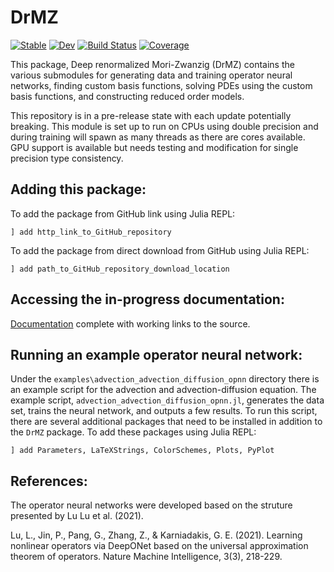# DrMZ

[![Stable](https://img.shields.io/badge/docs-stable-blue.svg)](https://brekmeuris.github.io/DrMZ.jl/stable)
[![Dev](https://img.shields.io/badge/docs-dev-blue.svg)](https://brekmeuris.github.io/DrMZ.jl/dev)
[![Build Status](https://github.com/brekmeuris/DrMZ.jl/workflows/CI/badge.svg)](https://github.com/brekmeuris/DrMZ.jl/actions)
[![Coverage](https://codecov.io/gh/brekmeuris/DrMZ.jl/branch/master/graph/badge.svg)](https://codecov.io/gh/brekmeuris/DrMZ.jl)


This package, Deep renormalized Mori-Zwanzig (DrMZ) contains the various submodules for generating data and training operator neural networks, finding custom basis functions, solving PDEs using the custom basis functions, and constructing reduced order models.

This repository is in a pre-release state with each update potentially breaking. This module is set up to run on CPUs using double precision and during training will spawn as many threads as there are cores available. GPU support is available but needs testing and modification for single precision type consistency.

## Adding this package:
 
To add the package from GitHub link using Julia REPL:

``` ] add http_link_to_GitHub_repository ```

To add the package from direct download from GitHub using Julia REPL:

``` ] add path_to_GitHub_repository_download_location ```

## Accessing the in-progress documentation:

[Documentation](https://brekmeuris.github.io/DrMZ.jl/) complete with working links to the source.

## Running an example operator neural network:

Under the ```examples\advection_advection_diffusion_opnn``` directory there is an example script for the advection and advection-diffusion equation. The example script, ```advection_advection_diffusion_opnn.jl```, generates the data set, trains the neural network, and outputs a few results. To run this script, there are several additional packages that need to be installed in addition to the ```DrMZ``` package. To add these packages using Julia REPL:

``` ] add Parameters, LaTeXStrings, ColorSchemes, Plots, PyPlot ```

## References:

The operator neural networks were developed based on the struture presented by Lu Lu et al. (2021).

Lu, L., Jin, P., Pang, G., Zhang, Z., & Karniadakis, G. E. (2021). Learning nonlinear operators via DeepONet based on the universal approximation theorem of operators. Nature Machine Intelligence, 3(3), 218-229.
